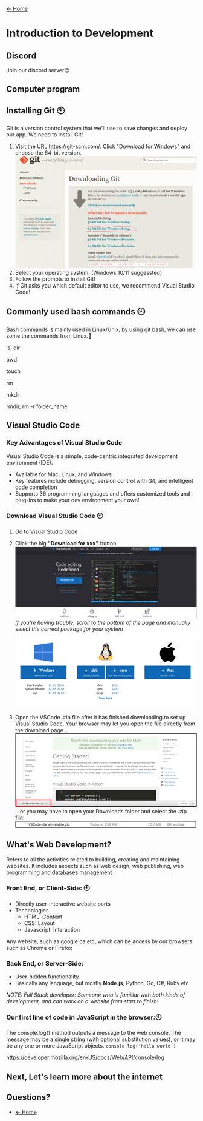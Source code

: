 
[<- Home](README.md)
# Introduction to Development

## Discord

Join our discord server😊


## Computer program



## Installing Git 🕙

Git is a version control system that we'll use to save changes and deploy our app. We need to install Git!

1. Visit the URL https://git-scm.com/. Click "Download for Windows" and choose the 64-bit version. ![Download Git](resources/images/intro/git.png)
2. Select your operating system. (Windows 10/11 suggessted)
3. Follow the prompts to install Git!
4. If Git asks you which default editor to use, we recommend Visual Studio Code!

## Commonly used bash commands 🕙

Bash commands is mainly used in Linux/Unix, by using git bash, we can use some the commands from Linux.🙌

ls, dir

pwd

touch

rm

mkdir

rmdir, rm -r folder_name


## Visual Studio Code 

### Key Advantages of Visual Studio Code 

Visual Studio Code is a simple, code-centric integrated development environment (IDE).

- Available for Mac, Linux, and Windows
- Key features include debugging, version control with Git, and intelligent code completion
- Supports 36 programming languages and offers customized tools and plug-ins to make your dev environment your own!

### Download Visual Studio Code 🕙

1. Go to [Visual Studio Code](https://code.visualstudio.com/)
2. Click the big **"Download for xxx"** button ![VS Code download](/resources/images/intro/vs-code1.png) _If you're having trouble, scroll to the bottom of the page and manually select the correct package for your system_ ![VS Code alternative download](/resources/images/intro/vs-code2.png)

3. Open the VSCode .zip file after it has finished downloading to set up Visual Studio Code. Your browser may let you open the file directly from the download page... ![VS Code extract](/resources/images/intro/vs-code3.png) ...or you may have to open your Downloads folder and select the .zip file: ![VS Code extract from folder](/resources/images/intro/vs-code4.png)

## What's Web Development?

Refers to all the activities related to building, creating and maintaining websites. It includes aspects such as web design, web publishing, web programming and databases management

### Front End, or Client-Side: 🕙

- Directly user-interactive website parts
- Technologies
  - HTML: Content
  - CSS: Layout
  - Javascript: Interaction

Any website, such as google.ca etc, which can be access by our browsers such as Chrome or Firefox

### Back End, or Server-Side:

- User-hidden functionality.
- Basically any language, but mostly **Node.js**, Python, Go, C#, Ruby etc

_NOTE: Full Stack developer: Someone who is familiar with both kinds of development, and can work on a website from start to finish!_

### Our first line of code in JavaScript in the browser:🕙
The console.log() method outputs a message to the web console. The message may be a single string (with optional substitution values), or it may be any one or more JavaScript objects.
```console.log('hello world')```

https://developer.mozilla.org/en-US/docs/Web/API/console/log

## Next, Let's learn more about the internet

## Questions?

- [<- Home](README.md)